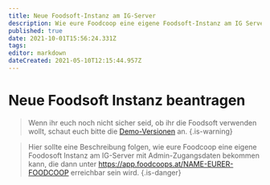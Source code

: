 ```yaml
---
title: Neue Foodsoft-Instanz am IG-Server 
description: Wie eure Foodcoop eine eigene Foodsoft-Instanz am IG Server bekommt
published: true
date: 2021-10-01T15:56:24.331Z
tags: 
editor: markdown
dateCreated: 2021-05-10T12:15:44.957Z
---
```


# Neue Foodsoft Instanz beantragen

> Wenn ihr euch noch nicht sicher seid, ob ihr die Foodsoft verwenden wollt, schaut euch bitte die [Demo-Versionen](Demo) an.
{.is-warning}

> Hier sollte eine Beschreibung folgen, wie eure Foodcoop eine eigene Foodosoft Instanz am IG-Server mit Admin-Zugangsdaten bekommen kann, die dann unter https://app.foodcoops.at/NAME-EURER-FOODCOOP erreichbar sein wird.
{.is-danger}

